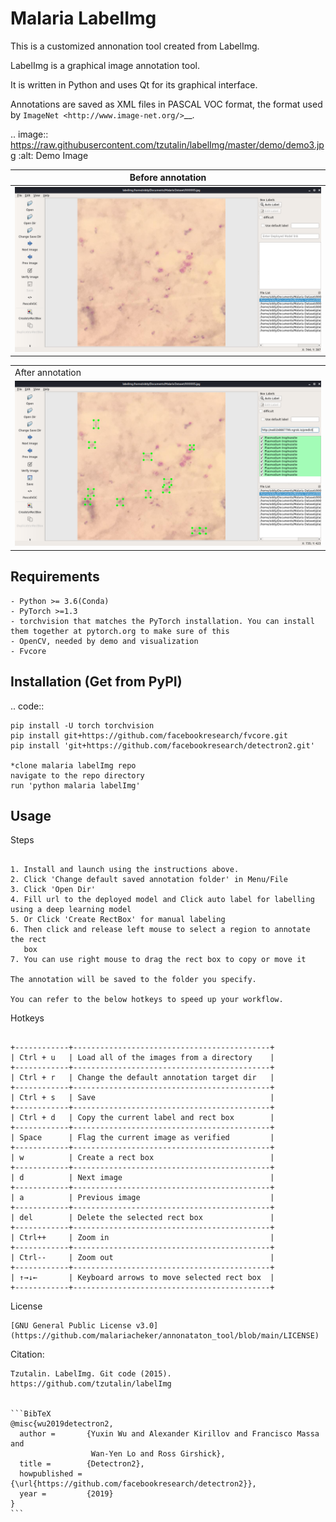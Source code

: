 Malaria LabelImg
================

This is a customized annonation tool created from LabelImg.

LabelImg is a graphical image annotation tool.

It is written in Python and uses Qt for its graphical interface.

Annotations are saved as XML files in PASCAL VOC format, the format used
by `ImageNet <http://www.image-net.org/>`__.

.. image:: https://raw.githubusercontent.com/tzutalin/labelImg/master/demo/demo3.jpg
     :alt: Demo Image
     
|Before annotation|
|------|
|<img src="screenshots/before-annotation.png" >|

 

<table>
  <tr>
    <td>After annotation</td>
  </tr>
  <tr>
    <td><img src="screenshots/after-annotation.png" ></td>
  </tr>
</table>


Requirements
------------------

    - Python >= 3.6(Conda)
    - PyTorch >=1.3
    - torchvision that matches the PyTorch installation. You can install them together at pytorch.org to make sure of this
    - OpenCV, needed by demo and visualization
    - Fvcore



Installation (Get from PyPI)
------------------
.. code::

    pip install -U torch torchvision
    pip install git+https://github.com/facebookresearch/fvcore.git
    pip install 'git+https://github.com/facebookresearch/detectron2.git'
    
    *clone malaria labelImg repo  
    navigate to the repo directory
    run 'python malaria labelImg'
    
   
Usage
-----

Steps 
~~~~~

1. Install and launch using the instructions above.
2. Click 'Change default saved annotation folder' in Menu/File
3. Click 'Open Dir'
4. Fill url to the deployed model and Click auto label for labelling using a deep learning model
5. Or Click 'Create RectBox' for manual labeling
6. Then click and release left mouse to select a region to annotate the rect
   box
7. You can use right mouse to drag the rect box to copy or move it

The annotation will be saved to the folder you specify.

You can refer to the below hotkeys to speed up your workflow.

~~~~~~~~~~~~~~~~~~~~~~~~~~


Hotkeys
~~~~~~~

+------------+--------------------------------------------+
| Ctrl + u   | Load all of the images from a directory    |
+------------+--------------------------------------------+
| Ctrl + r   | Change the default annotation target dir   |
+------------+--------------------------------------------+
| Ctrl + s   | Save                                       |
+------------+--------------------------------------------+
| Ctrl + d   | Copy the current label and rect box        |
+------------+--------------------------------------------+
| Space      | Flag the current image as verified         |
+------------+--------------------------------------------+
| w          | Create a rect box                          |
+------------+--------------------------------------------+
| d          | Next image                                 |
+------------+--------------------------------------------+
| a          | Previous image                             |
+------------+--------------------------------------------+
| del        | Delete the selected rect box               |
+------------+--------------------------------------------+
| Ctrl++     | Zoom in                                    |
+------------+--------------------------------------------+
| Ctrl--     | Zoom out                                   |
+------------+--------------------------------------------+
| ↑→↓←       | Keyboard arrows to move selected rect box  |
+------------+--------------------------------------------+

~~~~~~~~~~~~~~~~~~~~~~~~~~

License
~~~~~~~
[GNU General Public License v3.0](https://github.com/malariacheker/annonataton_tool/blob/main/LICENSE)

~~~~~~~~~~~~~~~~~~~~~~~~~~

Citation: 
~~~~~~~
Tzutalin. LabelImg. Git code (2015). https://github.com/tzutalin/labelImg


```BibTeX
@misc{wu2019detectron2,
  author =       {Yuxin Wu and Alexander Kirillov and Francisco Massa and
                  Wan-Yen Lo and Ross Girshick},
  title =        {Detectron2},
  howpublished = {\url{https://github.com/facebookresearch/detectron2}},
  year =         {2019}
}
```
